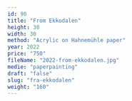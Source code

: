 ```yaml
---
id: 90
title: "From Ekkodalen"
height: 30
width: 30
method: "Acrylic on Hahnemühle paper"
year: 2022
price: "750"
fileName: "2022-from-ekkodalen.jpg"
medie: "paperpainting"
draft: "false"
slug: "fra-ekkodalen"
weight: "160"
---
```

